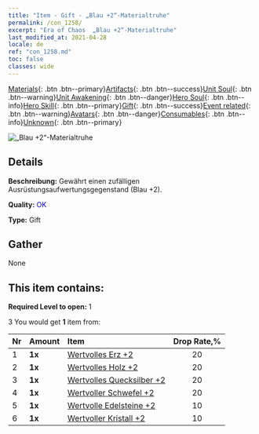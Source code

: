 ```yaml
---
title: "Item - Gift - „Blau +2“-Materialtruhe"
permalink: /con_1258/
excerpt: "Era of Chaos  „Blau +2“-Materialtruhe"
last_modified_at: 2021-04-28
locale: de
ref: "con_1258.md"
toc: false
classes: wide
---
```

 [Materials](/ItemsDE/){: .btn .btn--primary}[Artifacts](/ItemsDE/Artifacts/){: .btn .btn--success}[Unit Soul](/ItemsDE/UnitSoul/){: .btn .btn--warning}[Unit Awakening](/ItemsDE/UnitAwakening/){: .btn .btn--danger}[Hero Soul](/ItemsDE/HeroSoul/){: .btn .btn--info}[Hero Skill](/ItemsDE/HeroSkill/){: .btn .btn--primary}[Gift](/ItemsDE/Gift/){: .btn .btn--success}[Event related](/ItemsDE/Events/){: .btn .btn--warning}[Avatars](/ItemsDE/Avatars/){: .btn .btn--danger}[Consumables](/ItemsDE/Consumables/){: .btn .btn--info}[Unknown](/ItemsDE/Unknown/){: .btn .btn--primary}

 ![„Blau +2“-Materialtruhe](/images/t/i_304002.png)

## Details
 **Beschreibung:** Gewährt einen zufälligen Ausrüstungsaufwertungsgegenstand (Blau +2).

 **Quality:** <span style="color: #0000CD">OK</span>

 **Type:** Gift

## Gather

  None

## This item contains:

 **Required Level to open:** 1

 3 You would get **1** item  from:

  | Nr | Amount |     Item    | Drop Rate,% |
  |:---|:-------|:------------|:---------:|
  | 1 |  **1x** | [Wertvolles Erz +2](/ItemsDE/mat_26/) | 20 | 
  | 2 |  **1x** | [Wertvolles Holz +2](/ItemsDE/mat_27/) | 20 | 
  | 3 |  **1x** | [Wertvolles Quecksilber +2](/ItemsDE/mat_28/) | 20 | 
  | 4 |  **1x** | [Wertvoller Schwefel +2](/ItemsDE/mat_29/) | 20 | 
  | 5 |  **1x** | [Wertvolle Edelsteine +2](/ItemsDE/mat_30/) | 10 | 
  | 6 |  **1x** | [Wertvoller Kristall +2](/ItemsDE/mat_31/) | 10 | 
